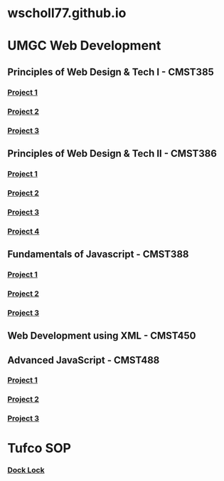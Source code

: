 # wscholl77.github.io
# UMGC Web Development 
## Principles of Web Design & Tech I - CMST385  
### [Project 1](https://wscholl77.github.io/cmst385/Project1/index.html)  
### [Project 2](https://wscholl77.github.io/cmst385/Project3/index.html)  
### [Project 3](https://wscholl77.github.io/cmst385/project4/index.html)  
## Principles of Web Design & Tech II - CMST386  
### [Project 1](https://wscholl77.github.io/cmst386/wwwroot/project1/gallery.html)  
### [Project 2](https://wscholl77.github.io/cmst386/wwwroot/project2/project2.html)  
### [Project 3](https://wscholl77.github.io/cmst386/wwwroot/project3/preprocessing.html)  
### [Project 4](https://wscholl77.github.io/cmst386/wwwroot/index.html)
## Fundamentals of Javascript - CMST388  
### [Project 1](https://wscholl77.github.io/cmst388/Project1/index.html)  
### [Project 2](https://wscholl77.github.io/cmst388/Project2/index.html)  
### [Project 3](https://wscholl77.github.io/cmst388/Project3a/event_registration.html)  
## Web Development using XML - CMST450  
## Advanced JavaScript - CMST488  
### [Project 1](https://wscholl77.github.io/cmst488/exercise1/index.html)  
### [Project 2](https://wscholl77.github.io/cmst488/exercise2/index.html)  
### [Project 3](https://wscholl77.github.io/cmst488/Project4/index.html)  
# Tufco SOP
### [Dock Lock](https://wscholl77.github.io/SOP/index.html)
